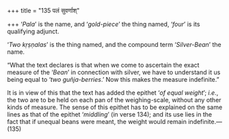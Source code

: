 +++
title = "135 पलं सुवर्णाश्"

+++
‘*Pala*’ is the name, and ‘*gold-piece*’ the thing named, ‘*four*’ is
its qualifying adjunct.

‘*Two kṛṣṇalas*’ is the thing named, and the compound term
‘*Silver-Bean*’ the name.

“What the text declares is that when we come to ascertain the exact
measure of the ‘*Bean*’ in connection with silver, we have to understand
it us being equal to ‘*two guñja-berries*.’ Now this makes the measure
indefinite.”

It is in view of this that the text has added the epithet ‘*of equal
weight*’; *i.e*., the two are to be held on each pan of the
weighing-scale, without any other kinds of measure. The sense of this
epithet has to be explained on the same lines as that of the epithet
‘*middling*’ (in verse 134); and its use lies in the fact that if
unequal beans were meant, the weight would remain indefinite.—(135)


